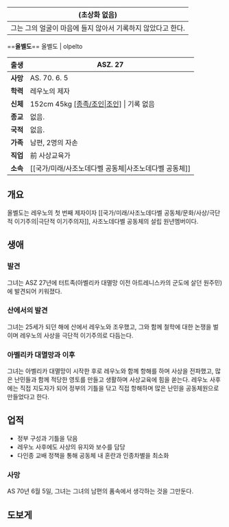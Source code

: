 | (초상화 없음)                           |
| ---------------------------------- |
| 그는 그의 얼굴이 마음에 들지 않아서 기록하지 않았다고 한다. |

==**올벨도**==
올벨도 | olpelto

| 출생     | ASZ. 27                              |
| ------ | ------------------------------------ |
| **사망** | AS. 70. 6. 5                         |
| **학력** | 레우노의 제자                              |
| **신체** | 152cm 45kg [[종족/조인\|조인]](여) \| 기록 없음 |
| **종교** | 없음.                                  |
| **국적** | 없음.                                  |
| **가족** | 남편, 2명의 자손                           |
| **직업** | 前 사상교육가                              |
| **소속** | [[국가/미래/사조노데다벨 공동체\|사조노데다벨 공동체]]     |

## 개요
올벨도는 레우노의 첫 번째 제자이자 [[국가/미래/사조노데다벨 공동체/문화/사상/극단적 이기주의|극단적 이기주의자]], 사조노데다벨 공동체의 설립 원년멤버이다.
## 생애
### 발견
그녀는 ASZ 27년에 터트족(아벨리카 대멸망 이전 아트레니스카의 군도에 살던 원주민)에 발견되어 키워졌다. 
### 산에서의 발견
그녀는 25세가 되던 해에 산에서 레우노와 조우했고, 그와 함께 철학에 대한 논쟁을 벌이며 레우노의 사상을 극단적 이기주의로 다듬는다. 
### 아벨리카 대멸망과 이후
그녀는 아벨리카 대멸망이 시작한 후로 레우노와 함께 항해를 하며 사상을 전파했고, 많은 난민들과 함께 적당한 영토를 만들고 생활하며 사상교육에 힘을 쏟는다. 레우노 사후에는 직접 지도자가 되어 정부의 기틀을 닦고 직접 항해하며 많은 난민을 공동체원으로 만들었다고 한다. 

## 업적
* 정부 구성과 기틀을 닦음
* 레우노 사후에도 사상의 유지와 보수를 담당
* 다인종 교배 정책을 통해 공동체 내 혼란과 인종차별을 최소화
### 사망
AS 70년 6월 5일, 그녀는 그녀의 남편의 품속에서 생각하는 것을 그만둔다.
## 도보게